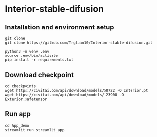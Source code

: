 # Interior-stable-difusion

## Installation and environment setup
```
git clone 
git clone https://github.com/Trgtuan10/Interior-stable-difusion.git

python3 -m venv .env
source .env/bin/activate
pip install -r requirements.txt
```

## Download checkpoint
```
cd checkpoints
wget https://civitai.com/api/download/models/50722 -O Interior.pt
wget https://civitai.com/api/download/models/123908 -O Exterior.safetensor
```

## Run app
```
cd App_demo
streamlit run streamlit_app
```
